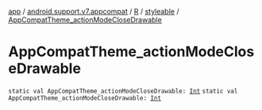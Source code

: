 [app](../../../index.md) / [android.support.v7.appcompat](../../index.md) / [R](../index.md) / [styleable](index.md) / [AppCompatTheme_actionModeCloseDrawable](./-app-compat-theme_action-mode-close-drawable.md)

# AppCompatTheme_actionModeCloseDrawable

`static val AppCompatTheme_actionModeCloseDrawable: `[`Int`](https://kotlinlang.org/api/latest/jvm/stdlib/kotlin/-int/index.html)
`static val AppCompatTheme_actionModeCloseDrawable: `[`Int`](https://kotlinlang.org/api/latest/jvm/stdlib/kotlin/-int/index.html)